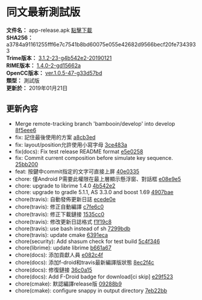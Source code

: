 # 同文最新測試版  
**文件名：** app-release.apk [點擊下載](release/app-release.apk)  
**SHA256：** a3784a91161255fff6e7c7541b8bd60075e055e42682d9566becf20fe7343933  
**Trime版本：** [3.1.2-23-g4b542e2-20190121](https://github.com/osfans/trime/commits/4b542e244555b2e30d0030b20e1a4d9fe83e3b29)  
**RIME版本：** [1.4.0-2-gd15662a](https://github.com/rime/librime/commits/d15662ae15c4803439b4a997d2e253c52ad5783d)  
**OpenCC版本：** [ver.1.0.5-47-g33d57bd](https://github.com/BYVoid/OpenCC/commits/33d57bd86c5da06f00559916cd64718e6c3961c6)  
**類型：** 測試版  
**更新於：** 2019年01月21日  

## 更新內容
* Merge remote-tracking branch 'bambooin/develop' into develop [8f5eee6](https://github.com/osfans/trime/commit/8f5eee6e2915eac43c505ca5a2ddd7097c668931)
* fix: 記住最後使用的方案 [a8cb3ed](https://github.com/osfans/trime/commit/a8cb3edc94314d28c31d2e77fb29f156aae183b7)
* fix: layout/position允許使用小寫字母 [3ce483a](https://github.com/osfans/trime/commit/3ce483aad9895d7dd998a5353e4cf696aa0bd76f)
* fix(docs): Fix test release README format [e5e0258](https://github.com/osfans/trime/commit/e5e0258acf63ec13de94f39b085b5ae90108451c)
* fix: Commit current composition before simulate key sequence. [25bb200](https://github.com/osfans/trime/commit/25bb200811b0dbd08468df1223ee3c35d444426d)
* feat: 按鍵中commit指定的文字可直接上屏 [40e0335](https://github.com/osfans/trime/commit/40e03356e97de4b1a7c77c63588e83871f813239)
* chore: 僅Android P需要此權限在最上層顯示懸浮窗、對話框 [e08e9e5](https://github.com/osfans/trime/commit/e08e9e5627dfdf62c0da377e8e4529017c4b0cb7)
* chore: upgrade to librime 1.4.0 [4b542e2](https://github.com/osfans/trime/commit/4b542e244555b2e30d0030b20e1a4d9fe83e3b29)
* chore: upgrade to gradle 5.1.1, AS 3.3.0 and boost 1.69 [4907bae](https://github.com/osfans/trime/commit/4907bae02789d59ceaca60feeecf4999fbd9e689)
* chore(travis): 自動發佈更新日誌 [ecede0e](https://github.com/osfans/trime/commit/ecede0e8b53692d495f98786f78f6c2c7e042584)
* chore(travis): 修正自動編譯 [c7fe6c0](https://github.com/osfans/trime/commit/c7fe6c090dde50b1ad8e691612935003a7828c4d)
* chore(travis): 修正下載鏈接 [1535cc0](https://github.com/osfans/trime/commit/1535cc0e6627af29763f3db4848d49e94ec4849b)
* chore(travis): 修改更新日誌格式 [f1f19c8](https://github.com/osfans/trime/commit/f1f19c88d730af20859df3297196c4fe5fc99ab8)
* chore(travis): use bash instead of sh [7299bdb](https://github.com/osfans/trime/commit/7299bdb610a321edd86f3fc28ac82e1968104c4f)
* chore(travis): update cmake [6391eca](https://github.com/osfans/trime/commit/6391eca622c0690e67bdd0545b5f64898121b90d)
* chore(security): Add shasum check for test build [5c4f346](https://github.com/osfans/trime/commit/5c4f3460b763b23b07f0d90c39c33765baee3a62)
* chore(librime): update librime [b661a67](https://github.com/osfans/trime/commit/b661a677fe45da708c7489d8c4db2503880e5cd2)
* chore(docs): 添加貢獻人員 [e082c4f](https://github.com/osfans/trime/commit/e082c4f2b535d5ea7859822a491ce97533368b72)
* chore(docs): 添加f-droid和travis最新編譯版狀態 [8ec2f4c](https://github.com/osfans/trime/commit/8ec2f4c8bf2453b43de537289d9970bd5cbaca1d)
* chore(docs): 修復鏈接 [36c0a15](https://github.com/osfans/trime/commit/36c0a151c99937b96cf5c8ae123e758b6e13980c)
* chore(docs): Add F-Droid badge for download[ci skip] [e29f523](https://github.com/osfans/trime/commit/e29f5230ff3ec2559b0942e16546e1a26255519d)
* chore(cmake): 默認編譯release版 [09288b9](https://github.com/osfans/trime/commit/09288b99f440bfdee570609ad65e9b585c09f269)
* chore(cmake): configure snappy in output directory [7eb22bb](https://github.com/osfans/trime/commit/7eb22bb9ff6849c1848b7b7f7b641332a7d69f3e)
